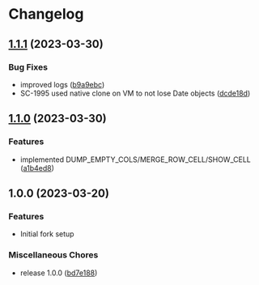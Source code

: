 # Changelog

## [1.1.1](https://github.com/milltechfx/MillTechFX.xlsx-renderer/compare/v1.1.0...v1.1.1) (2023-03-30)


### Bug Fixes

* improved logs ([b9a9ebc](https://github.com/milltechfx/MillTechFX.xlsx-renderer/commit/b9a9ebc4b0e8a9a5255deda90b4c56471fa8e978))
* SC-1995 used native clone on VM to not lose Date objects ([dcde18d](https://github.com/milltechfx/MillTechFX.xlsx-renderer/commit/dcde18d1c80b676ade4e868c1e3d2f3cba462c93))

## [1.1.0](https://github.com/milltechfx/MillTechFX.xlsx-renderer/compare/v1.0.0...v1.1.0) (2023-03-30)


### Features

* implemented DUMP_EMPTY_COLS/MERGE_ROW_CELL/SHOW_CELL ([a1b4ed8](https://github.com/milltechfx/MillTechFX.xlsx-renderer/commit/a1b4ed83255ea19a20f8e204c067e9dc7c7c81ba))

## 1.0.0 (2023-03-20)


### Features

* Initial fork setup


### Miscellaneous Chores

* release 1.0.0 ([bd7e188](https://github.com/milltechfx/MillTechFX.xlsx-renderer/commit/bd7e1886a293d81ff19790b926b9eedb3431243a))
